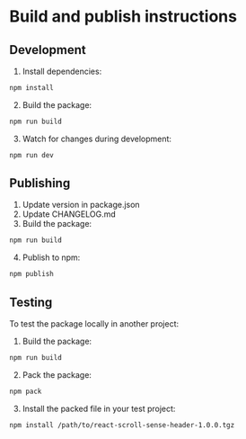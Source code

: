 # Build and publish instructions

## Development

1. Install dependencies:
```bash
npm install
```

2. Build the package:
```bash
npm run build
```

3. Watch for changes during development:
```bash
npm run dev
```

## Publishing

1. Update version in package.json
2. Update CHANGELOG.md
3. Build the package:
```bash
npm run build
```

4. Publish to npm:
```bash
npm publish
```

## Testing

To test the package locally in another project:

1. Build the package:
```bash
npm run build
```

2. Pack the package:
```bash
npm pack
```

3. Install the packed file in your test project:
```bash
npm install /path/to/react-scroll-sense-header-1.0.0.tgz
```
